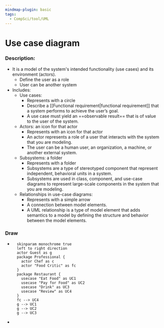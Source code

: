 ```yaml
---
mindmap-plugin: basic
tags:
  - CompSci/tool/UML
---
```

# Use case diagram
### Description:
- It is a model of the system's intended functionality (use cases) and its environment (actors). 
	- Define the user as a role
	- User can be another system
- Includes:
	- Use cases: 
		- Represents with a circle
		- Describe a [[Functional requirement|functional requirement]] that a system performs to achieve the user’s goal. 
		- A use case must yield an ==observable result== that is of value to the user of the system.
	- Actors: an icon for that actor
		- Represents with an icon for that actor
		- An actor represents a role of a user that interacts with the system that you are modeling. 
		- The user can be a human user, an organization, a machine, or another external system.
	- Subsystems: a folder
		- Represents with a folder
		- Subsystems are a type of stereotyped component that represent independent, behavioral units in a system. 
		- Subsystems are used in class, component, and use-case diagrams to represent large-scale components in the system that you are modeling.
	- Relationships in use-case diagrams: 
		- Represents with a simple arrow
		- A connection between model elements. 
		- A UML relationship is a type of model element that adds semantics to a model by defining the structure and behavior between the model elements.
### Draw
- 
  ```plantuml
	skinparam monochrome true
	left to right direction
	actor Guest as g
	package Professional {
	  actor Chef as c
	  actor "Food Critic" as fc
	}
	package Restaurant {
	  usecase "Eat Food" as UC1
	  usecase "Pay for Food" as UC2
	  usecase "Drink" as UC3
	  usecase "Review" as UC4
	}
	fc --> UC4
	g --> UC1
	g --> UC2
	g --> UC3
	```
- 